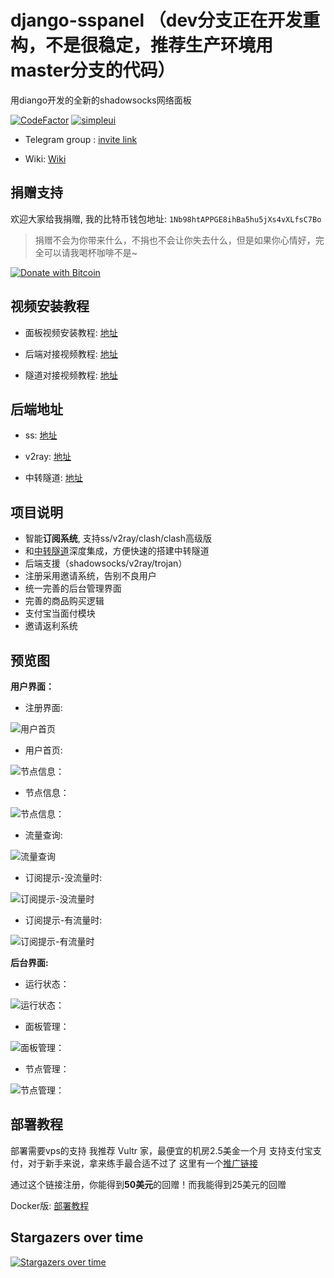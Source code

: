 # django-sspanel （dev分支正在开发重构，不是很稳定，推荐生产环境用master分支的代码）

用diango开发的全新的shadowsocks网络面板

[![CodeFactor](https://www.codefactor.io/repository/github/ehco1996/django-sspanel/badge)](https://www.codefactor.io/repository/github/ehco1996/django-sspanel)
[![simpleui](https://img.shields.io/badge/developing%20with-Simpleui-2077ff.svg)](https://github.com/newpanjing/simpleui)

* Telegram group : [invite link](https://t.me/Ehcobreakwa11)

* Wiki: [Wiki](https://github.com/Ehco1996/django-sspanel/wiki)

## 捐赠支持

欢迎大家给我捐赠, 我的比特币钱包地址: `1Nb98htAPPGE8ihBa5hu5jXs4vXLfsC7Bo`

> 捐赠不会为你带来什么，不捐也不会让你失去什么，但是如果你心情好，完全可以请我喝杯咖啡不是~

[![Donate with Bitcoin](https://en.cryptobadges.io/badge/big/1Nb98htAPPGE8ihBa5hu5jXs4vXLfsC7Bo?showBalance=true)](https://en.cryptobadges.io/donate/1Nb98htAPPGE8ihBa5hu5jXs4vXLfsC7Bo)

## 视频安装教程

* 面板视频安装教程: [地址](https://youtu.be/BRHcdGeufvY)

* 后端对接视频教程: [地址](https://youtu.be/QNbnya1HHU0)

* 隧道对接视频教程: [地址](https://youtu.be/R4U0NZaMUeY)

## 后端地址

* ss: [地址](https://github.com/Ehco1996/aioshadowsocks)

* v2ray: [地址](https://github.com/Ehco1996/v2scar)

* 中转隧道: [地址](https://github.com/Ehco1996/ehco)

## 项目说明

* 智能**订阅系统**, 支持ss/v2ray/clash/clash高级版
* 和[中转隧道](https://github.com/Ehco1996/ehco)深度集成，方便快速的搭建中转隧道
* 后端支援（shadowsocks/v2ray/trojan）
* 注册采用邀请系统，告别不良用户
* 统一完善的后台管理界面
* 完善的商品购买逻辑
* 支付宝当面付模块
* 邀请返利系统

## 预览图

**用户界面：**

* 注册界面:

![用户首页](https://user-images.githubusercontent.com/24697284/53059324-5dfaf000-34f1-11e9-9454-a828237b263d.png)

* 用户首页:

![节点信息：](https://user-images.githubusercontent.com/24697284/53059228-12e0dd00-34f1-11e9-8b15-e832c182d010.png)

* 节点信息：

![节点信息：](https://user-images.githubusercontent.com/24697284/53059231-13797380-34f1-11e9-8702-39c9063dd049.png)

* 流量查询:

![流量查询](https://user-images.githubusercontent.com/24697284/53059233-14120a00-34f1-11e9-94f3-b2ca2ab88882.png)

* 订阅提示-没流量时:

![订阅提示-没流量时](https://user-images.githubusercontent.com/24697284/99466113-c7ce5500-2976-11eb-9fab-15930166d77f.png)

* 订阅提示-有流量时:

![订阅提示-有流量时](https://user-images.githubusercontent.com/24697284/99466125-cbfa7280-2976-11eb-9b42-d3cf539ab449.png)

**后台界面:**

* 运行状态：

![运行状态：](https://user-images.githubusercontent.com/24697284/101553287-515dc980-39ef-11eb-9e96-7b05f10befc6.png)

* 面板管理：

![面板管理：](https://user-images.githubusercontent.com/24697284/99465482-80939480-2975-11eb-9ab5-b0b88a6f6f1a.png)

* 节点管理：

![节点管理：](https://user-images.githubusercontent.com/24697284/99465561-a751cb00-2975-11eb-87bb-a35303ef1a8d.png)

## 部署教程

部署需要vps的支持
我推荐 Vultr 家，最便宜的机房2.5美金一个月
支持支付宝支付，对于新手来说，拿来练手最合适不过了
这里有一个[推广链接](https://www.vultr.com/?ref=7914717-4F)

通过这个链接注册，你能得到**50美元**的回赠！而我能得到25美元的回赠

Docker版: [部署教程](https://github.com/Ehco1996/django-sspanel/wiki/docker%E9%83%A8%E7%BD%B2)

## Stargazers over time

[![Stargazers over time](https://starchart.cc/Ehco1996/django-sspanel.svg)](https://starchart.cc/Ehco1996/django-sspanel)
